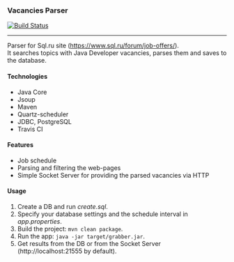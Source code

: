 ### Vacancies Parser  
[![Build Status](https://travis-ci.org/amasterenko/job4j_grabber.svg?branch=master)](https://travis-ci.org/amasterenko/job4j_grabber)

---
Parser for Sql.ru site (https://www.sql.ru/forum/job-offers/).  
It searches topics with Java Developer vacancies, parses them and saves to the database.  

#### Technologies  

* Java Core
* Jsoup
* Maven
* Quartz-scheduler
* JDBC, PostgreSQL
* Travis CI

#### Features    

* Job schedule  
* Parsing and filtering the web-pages  
* Simple Socket Server for providing the parsed vacancies via HTTP  

#### Usage  

1. Create a DB and run _create.sql_.  
2. Specify your database settings and the schedule interval in _app.properties_.  
3. Build the project: ```mvn clean package```.  
4. Run the app: ```java -jar target/grabber.jar```.  
5. Get results from the DB or from the Socket Server (http://localhost:21555 by default).  



